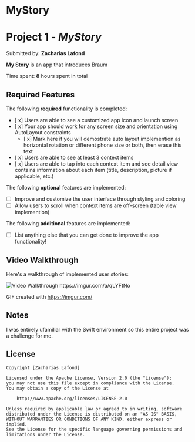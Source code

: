 # MyStory
# Project 1 - *MyStory*

Submitted by: **Zacharias Lafond**

**My Story** is an app that introduces Braum  

Time spent: **8** hours spent in total

## Required Features

The following **required** functionality is completed:

- [ x] Users are able to see a customized app icon and launch screen
- [ x] Your app should work for any screen size and orientation using AutoLayout constraints
  - [ x] Mark here if you will demostrate auto layout implemention as horizontal rotation or different phone size or both, then erase this text
- [ x] Users are able to see at least 3 context items
- [ x] Users are able to tap into each context item and see detail view contains information about each item (title, description, picture if applicable, etc.)
 
The following **optional** features are implemented:

- [ ] Improve and customize the user interface through styling and coloring
- [ ] Allow users to scroll when context items are off-screen (table view implemention)

The following **additional** features are implemented:

- [ ] List anything else that you can get done to improve the app functionality!

## Video Walkthrough

Here's a walkthrough of implemented user stories:

<img src='https://imgur.com/a/qLYFtNo' title='Video Walkthrough' width='' alt='Video Walkthrough' />
https://imgur.com/a/qLYFtNo

<!-- Replace this with whatever GIF tool you used! -->
GIF created with https://imgur.com/
<!-- Recommended tools:
[Kap](https://getkap.co/) for macOS
[ScreenToGif](https://www.screentogif.com/) for Windows
[peek](https://github.com/phw/peek) for Linux. -->

## Notes

I was entirely ufamiliar with the Swift environment so this entire project was a challenge for me. 

## License

    Copyright [Zacharias Lafond]

    Licensed under the Apache License, Version 2.0 (the "License");
    you may not use this file except in compliance with the License.
    You may obtain a copy of the License at

        http://www.apache.org/licenses/LICENSE-2.0

    Unless required by applicable law or agreed to in writing, software
    distributed under the License is distributed on an "AS IS" BASIS,
    WITHOUT WARRANTIES OR CONDITIONS OF ANY KIND, either express or implied.
    See the License for the specific language governing permissions and
    limitations under the License.
